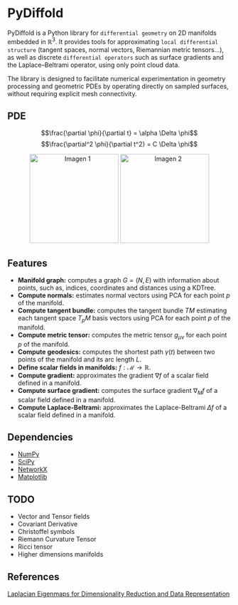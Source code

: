 # PyDiffold
PyDiffold is a Python library for `differential geometry` on 2D manifolds embedded in $\mathbb{R}^3$. It provides tools for approximating `local differential structure` (tangent spaces, normal vectors, Riemannian metric tensors...), as well as discrete `differential operators` such as surface gradients and the Laplace–Beltrami 
operator, using only point cloud data.

The library is designed to facilitate numerical experimentation in geometry processing and geometric PDEs by operating directly on sampled surfaces, 
without requiring explicit mesh connectivity.

## PDE

$$\frac{\partial \phi}{\partial t} = \alpha \Delta \phi$$
$$\frac{\partial^2 \phi}{\partial t^2} = C \Delta \phi$$

<p align="center">
  <img src="../img/heat_equation.gif" alt="Imagen 1" width="200"/>
  <img src="../img/wave_equation.gif" alt="Imagen 2" width="200"/>
</p>

## Features
* **Manifold graph:** computes a graph $G = (N,E)$ with information about points, such as, indices, coordinates and distances using a KDTree.
* **Compute normals:** estimates normal vectors using PCA for each point $p$ of the manifold.
* **Compute tangent bundle:** computes the tangent bundle $TM$ estimating each tangent space $T_pM$ basis vectors using PCA for each point $p$ of the manifold.
* **Compute metric tensor:** computes the metric tensor $g_{\mu \nu}$ for each point $p$ of the manifold.
* **Compute geodesics:** computes the shortest path $\gamma(t)$ between two points of the manifold and its arc length $L$.
* **Define scalar fields in manifolds:** $f : \mathcal{M} \rightarrow \mathbb{R}$.
* **Compute gradient:** approximates the gradient $\nabla f$ of a scalar field defined in a manifold.
* **Compute surface gradient:** computes the surface gradient $\nabla_M f$ of a scalar field defined in a manifold.
* **Compute Laplace-Beltrami:** approximates the Laplace-Beltrami $\Delta f$ of a scalar field defined in a manifold.

## Dependencies
* [NumPy](https://github.com/numpy/numpy)
* [SciPy](https://github.com/scipy/scipy)
* [NetworkX](https://github.com/networkx/networkx)
* [Matplotlib](https://github.com/matplotlib/matplotlib)

## TODO
* Vector and Tensor fields
* Covariant Derivative
* Christoffel symbols
* Riemann Curvature Tensor
* Ricci tensor
* Higher dimensions manifolds

## References
[Laplacian Eigenmaps for Dimensionality Reduction and Data Representation](https://www2.imm.dtu.dk/projects/manifold/Papers/Laplacian.pdf)
